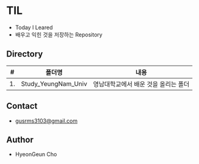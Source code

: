 # TIL
- Today I Leared
- 배우고 익힌 것을 저장하는 Repository

## Directory
|#|폴더명|내용|
|--|--|--|
|1.|Study_YeungNam_Univ|영남대학교에서 배운 것을 올리는 폴더|



## Contact
- gusrms3103@gmail.com

## Author
- HyeonGeun Cho
